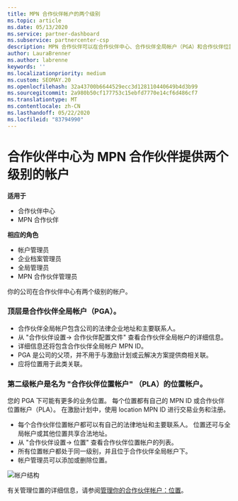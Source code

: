 ```yaml
---
title: MPN 合作伙伴帐户的两个级别
ms.topic: article
ms.date: 05/13/2020
ms.service: partner-dashboard
ms.subservice: partnercenter-csp
description: MPN 合作伙伴可以在合作伙伴中心、合作伙伴全局帐户（PGA）和合作伙伴位置帐户（PLA）中了解两个帐户级别。
author: LauraBrenner
ms.author: labrenne
keywords: ''
ms.localizationpriority: medium
ms.custom: SEOMAY.20
ms.openlocfilehash: 32a43700b6644529ecc3d128110440649b4d3b99
ms.sourcegitcommit: 2a980b50cf177753c15ebfd7770e14cf6d486cf7
ms.translationtype: MT
ms.contentlocale: zh-CN
ms.lasthandoff: 05/22/2020
ms.locfileid: "83794990"
---
```

# <a name="partner-center-has-two-levels-of-accounts-for-mpn-partners"></a>合作伙伴中心为 MPN 合作伙伴提供两个级别的帐户

**适用于**

- 合作伙伴中心
- MPN 合作伙伴

**相应的角色**

- 帐户管理员
- 企业档案管理员
- 全局管理员
- MPN 合作伙伴管理员

你的公司在合作伙伴中心有两个级别的帐户。

### <a name="the-top-level-is-the-partner-global-account-pga"></a>顶层是合作伙伴全局帐户（PGA）。

- 合作伙伴全局帐户包含公司的法律企业地址和主要联系人。 
- 从 "合作伙伴设置-> 合作伙伴配置文件" 查看合作伙伴全局帐户的详细信息。
- 详细信息还将包含合作伙伴全局帐户 MPN ID。 
- PGA 是公司的父项，并不用于与激励计划或云解决方案提供商相关联。 
- 应将位置用于此类关联。

### <a name="the-second-level-account-is-the-location-account-called-partner-location-account-pla"></a>第二级帐户是名为 "合作伙伴位置帐户" （PLA）的位置帐户。

您的 PGA 下可能有更多的业务位置。 每个位置都有自己的 MPN ID 或合作伙伴位置帐户（PLA）。 在激励计划中，使用 location MPN ID 进行交易业务和注册。

- 每个合作伙伴位置帐户都可以有自己的法律地址和主要联系人。 位置还可与全局帐户或其他位置共享合法地址。
- 从 "合作伙伴设置-> 位置" 查看合作伙伴位置帐户的列表。
- 所有位置帐户都处于同一级别，并且位于合作伙伴全局帐户下。
- 帐户管理员可以添加或删除位置。

![帐户结构](images/accountstructure.png)

有关管理位置的详细信息，请参阅[管理你的合作伙伴帐户：位置](manage-locations.md)。 




















